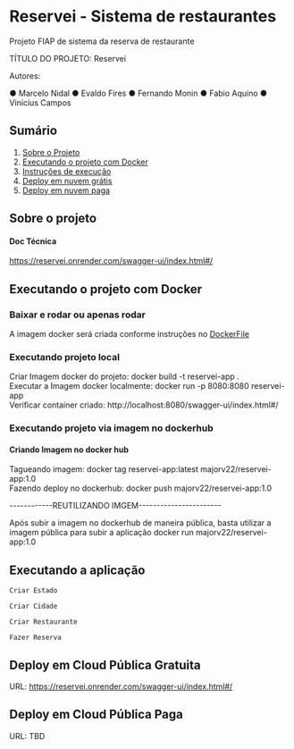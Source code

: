 # Reservei - Sistema de restaurantes
Projeto FIAP de sistema da reserva de restaurante

TÍTULO DO PROJETO: Reservei

Autores:

●	Marcelo Nidal
●	Evaldo Fires
●	Fernando Monin
●	Fabio Aquino
●	Vinícius Campos

## Sumário
1. [Sobre o Projeto](#sobre-o-projeto)
2. [Executando o projeto com Docker](#executando-o-projeto-com-docker)
3. [Instruções de execução](#executando-a-aplicação)
4. [Deploy em nuvem grátis](#deploy-em-cloud-pública-gratuita)
5. [Deploy em nuvem paga](#deploy-em-cloud-pública-paga)

## Sobre o projeto
#### Doc Técnica
https://reservei.onrender.com/swagger-ui/index.html#/

## Executando o projeto com Docker
### Baixar e rodar ou apenas rodar
A imagem docker será criada conforme instruções no [DockerFile](Dockerfile)  

### Executando projeto local
Criar Imagem docker do projeto: docker build -t reservei-app .  
Executar a Imagem docker localmente: docker run -p 8080:8080 reservei-app  
Verificar container criado: http://localhost:8080/swagger-ui/index.html#/

### Executando projeto via imagem no dockerhub
#### Criando Imagem no docker hub
Tagueando imagem: docker tag reservei-app:latest majorv22/reservei-app:1.0  
Fazendo deploy no dockerhub: docker push majorv22/reservei-app:1.0


------------REUTILIZANDO IMGEM-----------------------  

Após subir a imagem no dockerhub de maneira pública, basta utilizar a imagem pública para subir a aplicação
docker run majorv22/reservei-app:1.0

## Executando a aplicação
```textmate
Criar Estado

```
```textmate
Criar Cidade

```
```textmate
Criar Restaurante

```
```textmate
Fazer Reserva

```
## Deploy em Cloud Pública Gratuita
URL: https://reservei.onrender.com/swagger-ui/index.html#/

## Deploy em Cloud Pública Paga
URL: TBD

